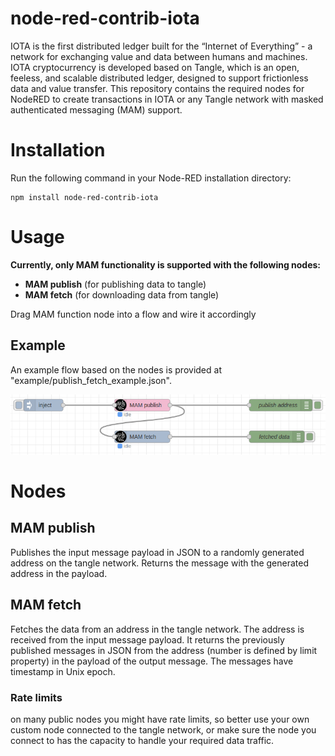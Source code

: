 # node-red-contrib-iota

IOTA is the first distributed ledger built for the “Internet of Everything” - a network for exchanging value and data between humans and machines. IOTA cryptocurrency is developed based on Tangle, which is an open, feeless, and scalable distributed ledger, designed to support frictionless data and value transfer. This repository contains the required nodes for NodeRED to create transactions in IOTA or any Tangle network with masked authenticated messaging (MAM) support.

# Installation

Run the following command in your Node-RED installation directory:
```
npm install node-red-contrib-iota
```

# Usage

**Currently, only MAM functionality is supported with the following nodes:**

- **MAM publish** (for publishing data to tangle)
- **MAM fetch** (for downloading data from tangle)

Drag MAM function node into a flow and wire it accordingly

## Example

An example flow based on the nodes is provided at "example/publish_fetch_example.json".

![GitHub Logo](doc/images/example_screenshot.png)

# Nodes

## MAM publish

Publishes the input message payload in JSON to a randomly generated address on the tangle network. Returns the message with the generated address in the payload.

## MAM fetch

Fetches the data from an address in the tangle network. The address is received from the input message payload. It returns the previously published messages in JSON from the address (number is defined by limit property) in the payload of the output message. The messages have timestamp in Unix epoch.

### Rate limits
on many public nodes you might have rate limits, so better use your own custom node connected to the tangle network, or make sure the node you connect to has the capacity to handle your required data traffic.

